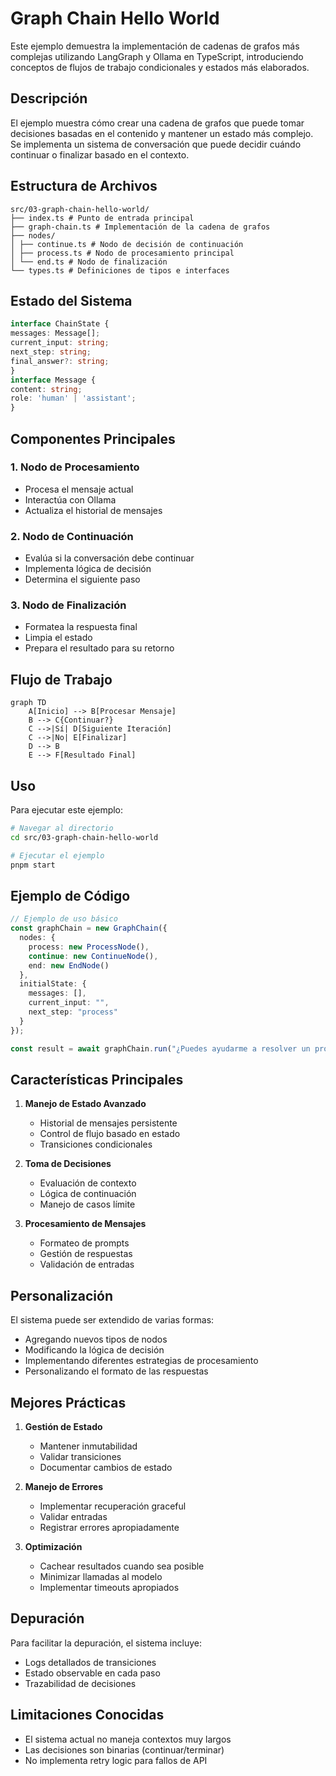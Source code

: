 # Graph Chain Hello World

Este ejemplo demuestra la implementación de cadenas de grafos más complejas utilizando LangGraph y Ollama en TypeScript, introduciendo conceptos de flujos de trabajo condicionales y estados más elaborados.

## Descripción

El ejemplo muestra cómo crear una cadena de grafos que puede tomar decisiones basadas en el contenido y mantener un estado más complejo. Se implementa un sistema de conversación que puede decidir cuándo continuar o finalizar basado en el contexto.

## Estructura de Archivos 

```plaintext
src/03-graph-chain-hello-world/
├── index.ts # Punto de entrada principal
├── graph-chain.ts # Implementación de la cadena de grafos
├── nodes/
│ ├── continue.ts # Nodo de decisión de continuación
│ ├── process.ts # Nodo de procesamiento principal
│ └── end.ts # Nodo de finalización
└── types.ts # Definiciones de tipos e interfaces
```

## Estado del Sistema

```typescript
interface ChainState {
messages: Message[];
current_input: string;
next_step: string;
final_answer?: string;
}
interface Message {
content: string;
role: 'human' | 'assistant';
}
```

## Componentes Principales

### 1. Nodo de Procesamiento
- Procesa el mensaje actual
- Interactúa con Ollama
- Actualiza el historial de mensajes

### 2. Nodo de Continuación
- Evalúa si la conversación debe continuar
- Implementa lógica de decisión
- Determina el siguiente paso

### 3. Nodo de Finalización
- Formatea la respuesta final
- Limpia el estado
- Prepara el resultado para su retorno

## Flujo de Trabajo

```mermaid
graph TD
    A[Inicio] --> B[Procesar Mensaje]
    B --> C{Continuar?}
    C -->|Sí| D[Siguiente Iteración]
    C -->|No| E[Finalizar]
    D --> B
    E --> F[Resultado Final]
```

## Uso

Para ejecutar este ejemplo:

```bash
# Navegar al directorio
cd src/03-graph-chain-hello-world

# Ejecutar el ejemplo
pnpm start
```

## Ejemplo de Código

```typescript
// Ejemplo de uso básico
const graphChain = new GraphChain({
  nodes: {
    process: new ProcessNode(),
    continue: new ContinueNode(),
    end: new EndNode()
  },
  initialState: {
    messages: [],
    current_input: "",
    next_step: "process"
  }
});

const result = await graphChain.run("¿Puedes ayudarme a resolver un problema?");
```

## Características Principales

1. **Manejo de Estado Avanzado**
   - Historial de mensajes persistente
   - Control de flujo basado en estado
   - Transiciones condicionales

2. **Toma de Decisiones**
   - Evaluación de contexto
   - Lógica de continuación
   - Manejo de casos límite

3. **Procesamiento de Mensajes**
   - Formateo de prompts
   - Gestión de respuestas
   - Validación de entradas

## Personalización

El sistema puede ser extendido de varias formas:
- Agregando nuevos tipos de nodos
- Modificando la lógica de decisión
- Implementando diferentes estrategias de procesamiento
- Personalizando el formato de las respuestas

## Mejores Prácticas

1. **Gestión de Estado**
   - Mantener inmutabilidad
   - Validar transiciones
   - Documentar cambios de estado

2. **Manejo de Errores**
   - Implementar recuperación graceful
   - Validar entradas
   - Registrar errores apropiadamente

3. **Optimización**
   - Cachear resultados cuando sea posible
   - Minimizar llamadas al modelo
   - Implementar timeouts apropiados

## Depuración

Para facilitar la depuración, el sistema incluye:
- Logs detallados de transiciones
- Estado observable en cada paso
- Trazabilidad de decisiones

## Limitaciones Conocidas

- El sistema actual no maneja contextos muy largos
- Las decisiones son binarias (continuar/terminar)
- No implementa retry logic para fallos de API
```
